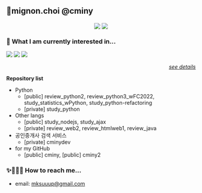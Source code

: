 <!-- for my GitHub profile -->
## 🧤mignon.choi @cminy
<p align="center">
<a href="https://github.com/cminy"><img align="center" src="https://github-readme-stats.vercel.app/api?username=cminy&&custom_title=mignon.choi's&nbsp;GitHub&nbsp;stats&show_icons=true&theme=swift&count_private=true&include_all_commits=true&hide=stars,contribs"></a>
<a href="https://github.com/cminy"><img align="center" src="https://github-readme-stats.vercel.app/api/top-langs/?username=cminy&hide=Makefile&langs_count=5&layout=compact&theme=swift&custom_title=Recently&nbsp;used&nbsp;Languages">
</a>
</p>


### 🌿 What I am currently interested in...
<p align="left">
  <img src="https://img.shields.io/badge/Python-3776AB?style=flat-square&logo=Python&logoColor=white"/>
  <img src="https://img.shields.io/badge/ML-F7931E?style=flat-square&logo=scikit-learn&logoColor=white"/>
  <img src="https://img.shields.io/badge/React-61DAFB?style=flat-square&logo=React&logoColor=white"/>  
</p>
<p align = "right">
  <a href="https://mignonetude.notion.site/Programming-language-678795b0c556459c9f7b16bc3a7ffb44"><i>see details</i>
  </a>
</p>

**Repository list**
  - Python
    - [public] review_python2, review_python3_wFC2022, study_statistics_wPython, study_python-refactoring
    - [private] study_python
  - Other langs
    - [public] study_nodejs, study_ajax
    - [private] review_web2, review_htmlweb1, review_java
  - 공인중개사 검색 서비스
    - [private] cminydev
  - for my GitHub
    - [public] cminy, [public] cminy2


### ✨👩🏻‍💻 How to reach me...
  - email: <mksuuup@gmail.com>
